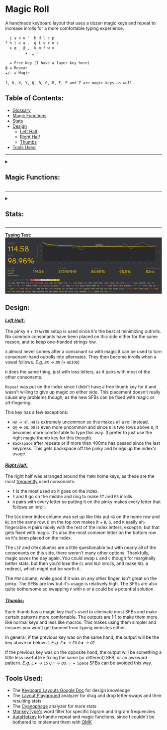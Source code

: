 # Magic Roll
A handmade keyboard layout that uses a dozen magic keys and repeat to increase inrolls for a more comfortable typing experience.
```
  j y o u '  b d l c p 
? h i e a .  g t s r n z
  x q _ @ ,  k m f w v
         ★  ␣ ☆

_ = Free Key (I have a layer key here)
@ = Repeat
★/☆ = Magic

J, H, X, Y, Q, B, G, M, F, P and Z are magic keys as well.
```
## Table of Contents:
- [Glossary](glossary.md)
- [Magic Functions](#magic-functions)
- [Stats](#stats)
- [Design](#design)
  - [Left Half](#left-half)
  - [Right Half](#right-half)
  - [Thumbs](#thumbs)
- [Tools Used](#tools-used)
---

<details>
  <summary><h2>Magic Functions:</h2></summary>
  
```
★:          ☆:           B:          J:          X:
--------     --------     --------    --------    --------
★ → Shift   --------     CB → CK     SJ → SS     ☆X → ☆L
☆★ → ␣     ★☆ → U      SB → SW     WJ → WN     @X → @A
.★ → ."     .☆ → ..      --------    -------     BX → BR
,★ → ,"     --------                             CX → CR
?★ → ?"     --------     F:          M:          DX → DW
!★ → !"     --------     --------    -------     FX → FL
@★ → @"     --------     WF → WL     FM → FL     GX → GR
"★ → "A     --------     --------    -------     KX → KT
(★ → (A     --------                             LX → LV
A★ → AU     A☆ → A.     G:          P:           MX → MB
B★ → BT     --------     --------    --------    PX → PR
--------    C☆ → CC      CG → CH     BP → BV     RX → RP
--------    D☆ → DM      SG → SC     DP → DV     SX → SP
E★ → EO     E☆ → EY     --------    --------     TX → TW
--------    F☆ → FL                              WX → WR
---------   G☆ → GM      H:         Q:           --------
H★ → H?     H☆ → HH     --------   --------
I★ → IQ     I☆ → IY     BH → BL     @Q → @U     Y:
--------    J☆ → JO      DH → DR    BQ → BM      --------
K★ → KG     --------     FH → FR    LQ → LF      JY → JI
L★ → LS     L☆ → LS     KH → KN     WQ → WB     --------
M★ → MP     M☆ → MP     LH → LL     XQ → XR
N★ → NP     N☆ → NV     MH → MP                 Z:
O★ → OE     O☆ → OX                             --------
P★ → PV     P☆ → PN                             DZ → DT
Q★ → QI     Q☆ → QU                             FZ → FS
R★ → RC     R☆ → RC                             GZ → GT
--------    S☆ → SL                              LZ → LW
--------    T☆ → TR                              MZ → MT
U★ → UA     U☆ → U,                             RZ → RW
V★ → VP     V☆ → VV                             SZ → SF
X★ → XI     X☆ → XH                             TZ → TD
Y★ → YI     --------
```
</details>

---

<details>
  <summary><h2>Stats:</h2></summary>
Without repeat or magic unless specified.

**[Layout Playground](https://oxey.dev/playground/index.html "Layout Playground"):**
![without repeat](images/without%20repeat.jpg)
**[Layout Playground](https://oxey.dev/playground/index.html "Layout Playground")** (With Repeat):
![repeat](images/repeat.jpg)
**[Cyanophage](https://cyanophage.github.io/playground.html?layout=jyou%27bdlcp-hiea.gtsrnzxq%5C%3D%2Ckmfwv%2F%3B&mode=ergo&lan=english "View on Cyanophage"):**
![cyanophage](images/cyanophage.jpg)
**[KeySolve](https://drowningnewt.github.io/keysolve-web "Keysolve"):**
![keysolve](images/keysolve.jpg)

</details>

---
**Typing Test:**
![typing test](images/typing%20test.jpg)

## Design:

#### <ins>*Left Half:*
The pinky `H` + `IEA`/`YOU` setup is used since it's the best at minimizing outrolls. No common consonants have been placed on this side either for the same reason, and to keep one-handed strings low.

`X` almost never comes after a consonant so with magic it can be used to turn consonant-hand outrolls into alternates. They then become inrolls when a vowel follows. *E.g. `BX` → `BR` (+ `AEIOU`)*

`H` does the same thing, just with less letters, as it pairs with most of the other consonants.

`Repeat` was put on the index since I didn't have a free thumb key for it and wasn't willing to give up magic on either side. This placement doesn't really cause any problems though, as the new SFBs can be fixed with magic or alt-fingering. 

This key has a few exceptions:
- `H@` → `HT`. `HH` is extremely uncommon so this makes `HT` a roll instead.
- `Q@` → `QU`. `QQ` is even more uncommon and since `U` is two rows above `Q`, it becomes more comfortable to type this way. (I prefer to just use the right magic thumb key for this though).
- `Backspace` after repeats or if more than 400ms has passed since the last keypress. This gets backspace off the pinky and brings up the index's usage.

#### <ins>*Right Half:*
The right half was arranged around the `TSRN` home keys, as these are the most [frequently](https://norvig.com/mayzner.html#:~:text=electrocardiographic%0Ainstitutionalization%09%09%20uncharacteristically-,Letter%20Counts,-Enough%20of%20words "Norvig Letter Frequency Chart") used consonants:

- `T` is the most used so it goes on the index.
- `S` and `R` go on the middle and ring to make `ST` and `RS` inrolls.
- `N` pairs with every letter so putting it on the pinky makes every letter that follows an inroll.

The `BGK` inner index column was set up like this put `NG` on the home row and `BL` on the same row. `D` on the top row makes it + `B`, `G`, and `K` easily alt-fingerable. `M` pairs nicely with the rest of the index letters, except `B`, but that gets fixed with magic. It's also the most common letter on the bottom row so it's been placed on the index.

The `LSF` and `CRW` columns are a little questionable but with nearly all of the consonants on this side, there weren't many other options. Thankfully, magic saves the day again. You could swap `L` and `C` though for marginally better stats, but then you'd lose the `CL` and `RLD` inrolls, and make `NCL` a redirect, which might not be worth it.

The `PNV` column, while good if it was on any other finger, isn't great on the pinky. The SFBs are low but it's usage is relatively high. The SFSs are also quite bothersome so swapping `P` with `K` or `B` could be a potential solution.

#### <ins>*Thumbs:*
Each thumb has a magic key that's used to eliminate most SFBs and make certain patterns more comfortable. The outputs are 1:1 to make them more like normal keys and less like macros. This makes using them simpler and ensures you won't get banned from typing websites either.

In general, if the previous key was on the same hand, the output will be the key above or below it. *E.g. `E★` → `EO` `O★` → `OE`*

If the previous key was on the opposite hand, the output will be something a little less useful like fixing the same (or different) SFB, or an awkward pattern. *E.g. `L★` → `LS` `Q☆` → `QU`*. `☆ → Space` SFBs can be avoided this way.

## Tools Used:
- The [Keyboard Layouts Google Doc](https://docs.google.com/document/d/1W0jhfqJI2ueJ2FNseR4YAFpNfsUM-_FlREHbpNGmC2o "Keyboard Layouts Google Doc") for design knowledge
- The [Layout Playground](https://oxey.dev/playground/index.html "Layout Playground") analyzer for drag and drop letter swaps and their resulting stats
- The [Cyanophage](https://cyanophage.github.io "Cyanophage Analyzer") analyzer for more stats
- [MonkeyType's](https://monkeytype.com "MonkeyType") word filter for specific bigram and trigram frequencies
- [AutoHotkey](https://www.autohotkey.com "AutoHotkey's Website") to handle repeat and magic functions, since I couldn't be bothered to implement them with [QMK](https://docs.qmk.fm/features/repeat_key "QMK Repeat/Magic Documentation")
